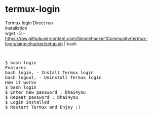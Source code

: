 # termux-login
Termux login
Direct run
<br>
Installation
<br>
wget -O - https://raw.githubusercontent.com/Simplehacker1Community/termux-login/simplehacker/setup.sh | bash

<br>
<pre>
$ bash login
Features
bash login, - Install Termux login
bash logout, - Uninstall Termux login
How it works
$ bash login
$ Enter new password : bhai4you
$ Repeat password : bhai4you
$ Login installed
$ Restart Termux and Enjoy ;)

